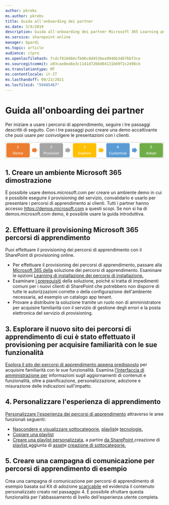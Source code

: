 ```yaml
---
author: pkrebs
ms.author: pkrebs
title: Guida all'onboarding dei partner
ms.date: 3/9/2019
description: Guida all'onboarding dei partner Microsoft 365 Learning percorsi
ms.service: sharepoint-online
manager: bpardi
ms.topic: article
audience: itpro
ms.openlocfilehash: fcdcf816666cfb06c0d453bea9946b3d67bbf3ce
ms.sourcegitcommit: a93cae8ea6e3c1141d7266d04131b69f2c2498cb
ms.translationtype: MT
ms.contentlocale: it-IT
ms.lasthandoff: 09/23/2021
ms.locfileid: "59485467"
---
```

# <a name="partner-onboarding-guide"></a>Guida all'onboarding dei partner
Per iniziare a usare i percorsi di apprendimento, seguire i tre passaggi descritti di seguito. Con i tre passaggi puoi creare una demo accattivante che puoi usare per coinvolgere le presentazioni con i clienti. 

![Familiarizza con i partner](media/cg-partner-getfam.png)

## <a name="1-create-a-microsoft-365-demonstration-environment"></a>1. Creare un ambiente Microsoft 365 dimostrazione
È possibile usare demos.microsoft.com per creare un ambiente demo in cui è possibile eseguire il provisioning del servizio, convalidarlo e usarlo per presentare i percorsi di apprendimento ai clienti. Tutti i partner hanno accesso https://demos.microsoft.com a questi scopi. Se non si ha  di demos.microsoft.com demo, è possibile usare la guida introduttiva.

## <a name="2-provision-microsoft-365-learning-pathways"></a>2. Effettuare il provisioning Microsoft 365 percorsi di apprendimento
Puoi effettuare il provisioning dei percorsi di apprendimento con il SharePoint di provisioning online.
- Per effettuare il provisioning dei percorsi di apprendimento, passare alla [Microsoft 365 della](https://provisioning.sharepointpnp.com/details/3df8bd55-b872-4c9d-88e3-6b2f05344239) soluzione dei percorsi di apprendimento. Esaminare le opzioni [Learning di installazione dei percorsi di installazione.](./custom_setupoptions.md) 
- Esaminare [i prerequisiti](./custom_provision.md) della soluzione, poiché si tratta di impedimenti comuni per i nuovi clienti di SharePoint che potrebbero non disporre di tutte le autorizzazioni corrette o della configurazione dell'ambiente necessaria, ad esempio un catalogo app tenant.
- Provare a distribuire la soluzione tramite un ruolo non di amministratore per acquisire familiarità con il servizio di gestione degli errori e la posta elettronica del servizio di provisioning.

## <a name="3-explore-your-newly-provisioned-learning-pathways-site-to-get-familiar-with-its-capabilities"></a>3. Esplorare il nuovo sito dei percorsi di apprendimento di cui è stato effettuato il provisioning per acquisire familiarità con le sue funzionalità
[Esplora il sito dei percorsi di apprendimento appena predisposto](./custom_exploresite.md) per acquisire familiarità con le sue funzionalità. Esamina [l'Interfaccia di amministrazione per](./custom_successcenter.md) informazioni sugli aggiornamenti di contenuti e funzionalità, oltre a pianificazione, personalizzazione, adozione e misurazione delle indicazioni sull'impatto.

## <a name="4-customize-the-learning-experience"></a>4. Personalizzare l'esperienza di apprendimento
[Personalizzare l'esperienza dei percorsi di apprendimento](./custom_overview.md) attraverso le aree funzionali seguenti:
- [Nascondere e visualizzare sottocategorie,](./custom_hideshowsub.md) [playlist](./custom_hideshowplaylists.md)e [tecnologie.](./custom_hideshowtech.md)
- [Copiare una playlist](./custom_copyplaylist.md)
- [Creare una playlist personalizzata,](./custom_createnewplaylist.md) a partire [da SharePoint,](./custom_createnewpage.md)creazione di [playlist,](./custom_createnewplaylist.md)aggiunta di [asset](./custom_addassets.md)e [creazione di sottocategorie.](./custom_createnewcat.md)

## <a name="5-create-a-sample-learning-pathways-communication-campaign"></a>5. Creare una campagna di comunicazione per percorsi di apprendimento di esempio
Crea una campagna di comunicazione per percorsi di apprendimento di esempio basata sul Kit di adozione [scaricabile](https://teamworktools.azurewebsites.net/m365lp/m365lpadoptionkit.zip) ed evidenzia il contenuto personalizzato creato nel passaggio 4. È possibile sfruttare questa funzionalità per l'abbassamento di livello dell'esperienza utente completa.
